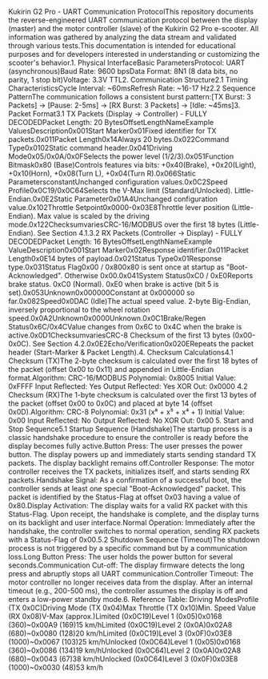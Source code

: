 Kukirin G2 Pro - UART Communication ProtocolThis repository documents the reverse-engineered UART communication protocol between the display (master) and the motor controller (slave) of the Kukirin G2 Pro e-scooter. All information was gathered by analyzing the data stream and validated through various tests.This documentation is intended for educational purposes and for developers interested in understanding or customizing the scooter's behavior.1. Physical InterfaceBasic ParametersProtocol: UART (asynchronous)Baud Rate: 9600 bpsData Format: 8N1 (8 data bits, no parity, 1 stop bit)Voltage: 3.3V TTL2. Communication Structure2.1 Timing CharacteristicsCycle Interval: ~60msRefresh Rate: ~16-17 Hz2.2 Sequence PatternThe communication follows a consistent burst pattern:[TX Burst: 3 Packets] → [Pause: 2-5ms] → [RX Burst: 3 Packets] → [Idle: ~45ms]3. Packet Format3.1 TX Packets (Display → Controller) - FULLY DECODEDPacket Length: 20 BytesOffsetLengthNameExample ValuesDescription0x001Start Marker0x01Fixed identifier for TX packets.0x011Packet Length0x14Always 20 bytes.0x022Command Type0x0102Static command header.0x041Driving Mode0x05/0x0A/0x0FSelects the power level (1/2/3).0x051Function Bitmask0x80 (Base)Controls features via bits: +0x40(Brake), +0x20(Light), +0x10(Horn), +0x08(Turn L), +0x04(Turn R).0x066Static ParametersconstantUnchanged configuration values.0x0C2Speed Profile0x0C19/0x0C64Selects the V-Max limit (Standard/Unlocked). Little-Endian.0x0E2Static Parameter0x01A4Unchanged configuration value.0x102Throttle Setpoint0x0000-0x03E8Throttle lever position (Little-Endian). Max value is scaled by the driving mode.0x122ChecksumvariesCRC-16/MODBUS over the first 18 bytes (Little-Endian). See Section 4.1.3.2 RX Packets (Controller → Display) - FULLY DECODEDPacket Length: 16 BytesOffsetLengthNameExample ValueDescription0x001Start Marker0x02Response identifier.0x011Packet Length0x0E14 bytes of payload.0x021Status Type0x01Response type.0x031Status Flag0x00 / 0x800x80 is sent once at startup as "Boot-Acknowledged". Otherwise 0x00.0x041System Status0xC0 / 0xE0Reports brake status. 0xC0 (Normal). 0xE0 when brake is active (bit 5 is set).0x053Unknown0x000000Constant at 0x000000 so far.0x082Speed0x0DAC (Idle)The actual speed value. 2-byte Big-Endian, inversely proportional to the wheel rotation speed.0x0A2Unknown0x0000Unknown.0x0C1Brake/Regen Status0x6C/0x4CValue changes from 0x6C to 0x4C when the brake is active.0x0D1ChecksumvariesCRC-8 Checksum of the first 13 bytes (0x00-0x0C). See Section 4.2.0x0E2Echo/Verification0x020ERepeats the packet header (Start-Marker & Packet Length).4. Checksum Calculations4.1 Checksum (TX)The 2-byte checksum is calculated over the first 18 bytes of the packet (offset 0x00 to 0x11) and appended in Little-Endian format.Algorithm: CRC-16/MODBUS
Polynomial: 0x8005
Initial Value: 0xFFFF
Input Reflected: Yes
Output Reflected: Yes
XOR Out: 0x0000
4.2 Checksum (RX)The 1-byte checksum is calculated over the first 13 bytes of the packet (offset 0x00 to 0x0C) and placed at byte 14 (offset 0x0D).Algorithm: CRC-8
Polynomial: 0x31 (x⁸ + x⁵ + x⁴ + 1)
Initial Value: 0x00
Input Reflected: No
Output Reflected: No
XOR Out: 0x00
5. Start and Stop Sequence5.1 Startup Sequence (Handshake)The startup process is a classic handshake procedure to ensure the controller is ready before the display becomes fully active.Button Press: The user presses the power button. The display powers up and immediately starts sending standard TX packets. The display backlight remains off.Controller Response: The motor controller receives the TX packets, initializes itself, and starts sending RX packets.Handshake Signal: As a confirmation of a successful boot, the controller sends at least one special "Boot-Acknowledged" packet. This packet is identified by the Status-Flag at offset 0x03 having a value of 0x80.Display Activation: The display waits for a valid RX packet with this Status-Flag. Upon receipt, the handshake is complete, and the display turns on its backlight and user interface.Normal Operation: Immediately after the handshake, the controller switches to normal operation, sending RX packets with a Status-Flag of 0x00.5.2 Shutdown Sequence (Timeout)The shutdown process is not triggered by a specific command but by a communication loss.Long Button Press: The user holds the power button for several seconds.Communication Cut-off: The display firmware detects the long press and abruptly stops all UART communication.Controller Timeout: The motor controller no longer receives data from the display. After an internal timeout (e.g., 200-500 ms), the controller assumes the display is off and enters a low-power standby mode.6. Reference Table: Driving ModesProfile (TX 0x0C)Driving Mode (TX 0x04)Max Throttle (TX 0x10)Min. Speed Value (RX 0x08)V-Max (approx.)Limited (0x0C19)Level 1 (0x05)0x0168 (360)~0x00A9 (169)15 km/hLimited (0x0C19)Level 2 (0x0A)0x02A8 (680)~0x0080 (128)20 km/hLimited (0x0C19)Level 3 (0x0F)0x03E8 (1000)~0x0067 (103)25 km/hUnlocked (0x0C64)Level 1 (0x05)0x0168 (360)~0x0086 (134)19 km/hUnlocked (0x0C64)Level 2 (0x0A)0x02A8 (680)~0x0043 (67)38 km/hUnlocked (0x0C64)Level 3 (0x0F)0x03E8 (1000)~0x0030 (48)53 km/h
